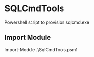 # SQLCmdTools
Powershell script to provision sqlcmd.exe

## Import Module

Import-Module .\SqlCmdTools.psm1
